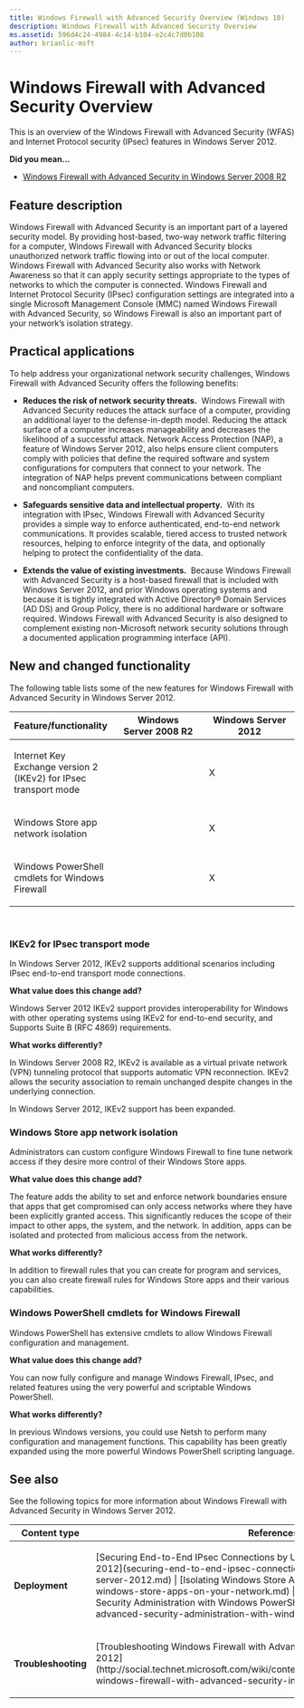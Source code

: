 ```yaml
---
title: Windows Firewall with Advanced Security Overview (Windows 10)
description: Windows Firewall with Advanced Security Overview
ms.assetid: 596d4c24-4984-4c14-b104-e2c4c7d0b108
author: brianlic-msft
---
```


# Windows Firewall with Advanced Security Overview


This is an overview of the Windows Firewall with Advanced Security (WFAS) and Internet Protocol security (IPsec) features in Windows Server 2012.

**Did you mean…**

-   [Windows Firewall with Advanced Security in Windows Server 2008 R2](http://technet.microsoft.com/library/cc732283(WS.10).aspx)

## <a href="" id="bkmk-over"></a>Feature description


Windows Firewall with Advanced Security is an important part of a layered security model. By providing host-based, two-way network traffic filtering for a computer, Windows Firewall with Advanced Security blocks unauthorized network traffic flowing into or out of the local computer. Windows Firewall with Advanced Security also works with Network Awareness so that it can apply security settings appropriate to the types of networks to which the computer is connected. Windows Firewall and Internet Protocol Security (IPsec) configuration settings are integrated into a single Microsoft Management Console (MMC) named Windows Firewall with Advanced Security, so Windows Firewall is also an important part of your network’s isolation strategy.

## <a href="" id="bkmk-app"></a>Practical applications


To help address your organizational network security challenges, Windows Firewall with Advanced Security offers the following benefits:

-   **Reduces the risk of network security threats.**  Windows Firewall with Advanced Security reduces the attack surface of a computer, providing an additional layer to the defense-in-depth model. Reducing the attack surface of a computer increases manageability and decreases the likelihood of a successful attack. Network Access Protection (NAP), a feature of Windows Server 2012, also helps ensure client computers comply with policies that define the required software and system configurations for computers that connect to your network. The integration of NAP helps prevent communications between compliant and noncompliant computers.

-   **Safeguards sensitive data and intellectual property.**  With its integration with IPsec, Windows Firewall with Advanced Security provides a simple way to enforce authenticated, end-to-end network communications. It provides scalable, tiered access to trusted network resources, helping to enforce integrity of the data, and optionally helping to protect the confidentiality of the data.

-   **Extends the value of existing investments.**  Because Windows Firewall with Advanced Security is a host-based firewall that is included with Windows Server 2012, and prior Windows operating systems and because it is tightly integrated with Active Directory® Domain Services (AD DS) and Group Policy, there is no additional hardware or software required. Windows Firewall with Advanced Security is also designed to complement existing non-Microsoft network security solutions through a documented application programming interface (API).

## <a href="" id="bkmk-new"></a>New and changed functionality


The following table lists some of the new features for Windows Firewall with Advanced Security in Windows Server 2012.

<table>
<colgroup>
<col width="33%" />
<col width="33%" />
<col width="33%" />
</colgroup>
<thead>
<tr class="header">
<th>Feature/functionality</th>
<th>Windows Server 2008 R2</th>
<th>Windows Server 2012</th>
</tr>
</thead>
<tbody>
<tr class="odd">
<td><p>Internet Key Exchange version 2 (IKEv2) for IPsec transport mode</p></td>
<td><p></p></td>
<td><p>X</p></td>
</tr>
<tr class="even">
<td><p>Windows Store app network isolation</p></td>
<td><p></p></td>
<td><p>X</p></td>
</tr>
<tr class="odd">
<td><p>Windows PowerShell cmdlets for Windows Firewall</p></td>
<td><p></p></td>
<td><p>X</p></td>
</tr>
</tbody>
</table>

 

### <a href="" id="ikev2-for-ipsec-transport-mode-"></a>IKEv2 for IPsec transport mode

In Windows Server 2012, IKEv2 supports additional scenarios including IPsec end-to-end transport mode connections.

**What value does this change add?**

Windows Server 2012 IKEv2 support provides interoperability for Windows with other operating systems using IKEv2 for end-to-end security, and Supports Suite B (RFC 4869) requirements.

**What works differently?**

In Windows Server 2008 R2, IKEv2 is available as a virtual private network (VPN) tunneling protocol that supports automatic VPN reconnection. IKEv2 allows the security association to remain unchanged despite changes in the underlying connection.

In Windows Server 2012, IKEv2 support has been expanded.

### Windows Store app network isolation

Administrators can custom configure Windows Firewall to fine tune network access if they desire more control of their Windows Store apps.

**What value does this change add?**

The feature adds the ability to set and enforce network boundaries ensure that apps that get compromised can only access networks where they have been explicitly granted access. This significantly reduces the scope of their impact to other apps, the system, and the network. In addition, apps can be isolated and protected from malicious access from the network.

**What works differently?**

In addition to firewall rules that you can create for program and services, you can also create firewall rules for Windows Store apps and their various capabilities.

### Windows PowerShell cmdlets for Windows Firewall

Windows PowerShell has extensive cmdlets to allow Windows Firewall configuration and management.

**What value does this change add?**

You can now fully configure and manage Windows Firewall, IPsec, and related features using the very powerful and scriptable Windows PowerShell.

**What works differently?**

In previous Windows versions, you could use Netsh to perform many configuration and management functions. This capability has been greatly expanded using the more powerful Windows PowerShell scripting language.

## <a href="" id="bkmk-links"></a>See also


See the following topics for more information about Windows Firewall with Advanced Security in Windows Server 2012.

<table>
<colgroup>
<col width="50%" />
<col width="50%" />
</colgroup>
<thead>
<tr class="header">
<th>Content type</th>
<th>References</th>
</tr>
</thead>
<tbody>
<tr class="odd">
<td><p><strong>Deployment</strong></p></td>
<td><p>[Securing End-to-End IPsec Connections by Using IKEv2 in Windows Server 2012](securing-end-to-end-ipsec-connections-by-using-ikev2-in-windows-server-2012.md) | [Isolating Windows Store Apps on Your Network](isolating-windows-store-apps-on-your-network.md) | [Windows Firewall with Advanced Security Administration with Windows PowerShell](windows-firewall-with-advanced-security-administration-with-windows-powershell.md)</p></td>
</tr>
<tr class="even">
<td><p><strong>Troubleshooting</strong></p></td>
<td><p>[Troubleshooting Windows Firewall with Advanced Security in Windows Server 2012](http://social.technet.microsoft.com/wiki/contents/articles/13894.troubleshooting-windows-firewall-with-advanced-security-in-windows-server-2012.aspx)</p></td>
</tr>
</tbody>
</table>

 

 

 






